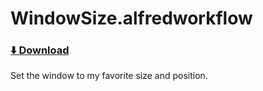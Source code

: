 # WindowSize.alfredworkflow
### [⬇️ Download](https://github.com/yankai1996/Alfred-Workflows/raw/master/WindowSize/WindowSize.alfredworkflow)

Set the window to my favorite size and position.
